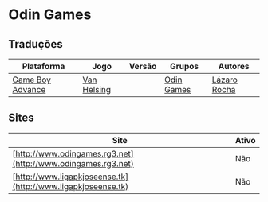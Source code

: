 # Odin Games

## Traduções

| Plataforma | Jogo | Versão | Grupos | Autores |
| ----------- | ----------- | ----------- | ----------- | ----------- |
| [Game Boy Advance](../../traducoes/game-boy-advance/) | [Van Helsing](../../traducoes/game-boy-advance/van-helsing_lazaro-rocha/) |  | [Odin Games](../../grupos/odin-games/) | [Lázaro Rocha](../../autores/lazaro-rocha/) |

## Sites

| Site | Ativo |
| ----------- | ----------- |
| [http://www.odingames.rg3.net](http://www.odingames.rg3.net) | Não |
| [http://www.ligapkjoseense.tk](http://www.ligapkjoseense.tk) | Não |